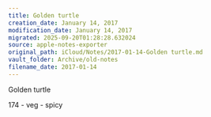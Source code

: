 ```yaml
---
title: Golden turtle
creation_date: January 14, 2017
modification_date: January 14, 2017
migrated: 2025-09-20T01:28:28.632024
source: apple-notes-exporter
original_path: iCloud/Notes/2017-01-14-Golden turtle.md
vault_folder: Archive/old-notes
filename_date: 2017-01-14
---
```



Golden turtle 

174 - veg - spicy
